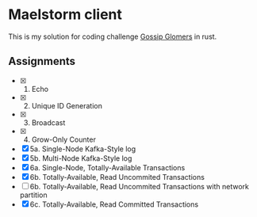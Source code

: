 # Maelstorm client

This is my solution for coding challenge [Gossip Glomers](https://fly.io/dist-sys/) in rust.

## Assignments

- [x] 1. Echo
- [x] 2. Unique ID Generation
- [x] 3. Broadcast
- [x] 4. Grow-Only Counter
- [x] 5a. Single-Node Kafka-Style log
- [x] 5b. Multi-Node Kafka-Style log
- [x] 6a. Single-Node, Totally-Available Transactions
- [x] 6b. Totally-Available, Read Uncommited Transactions
- [ ] 6b. Totally-Available, Read Uncommited Transactions with network partition
- [x] 6c. Totally-Available, Read Committed Transactions
